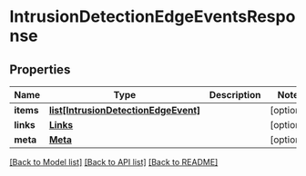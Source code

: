 # IntrusionDetectionEdgeEventsResponse

## Properties
Name | Type | Description | Notes
------------ | ------------- | ------------- | -------------
**items** | [**list[IntrusionDetectionEdgeEvent]**](IntrusionDetectionEdgeEvent.md) |  | [optional] 
**links** | [**Links**](Links.md) |  | [optional] 
**meta** | [**Meta**](Meta.md) |  | [optional] 

[[Back to Model list]](../README.md#documentation-for-models) [[Back to API list]](../README.md#documentation-for-api-endpoints) [[Back to README]](../README.md)


